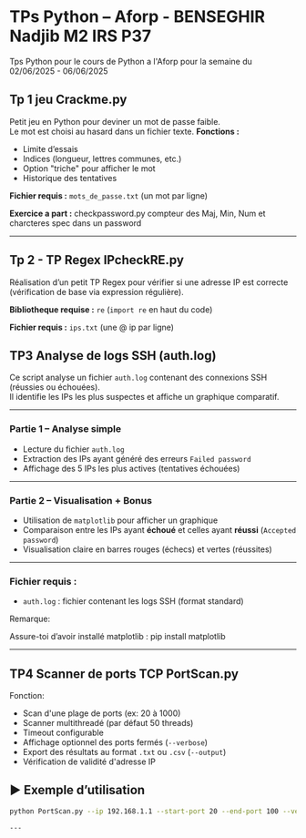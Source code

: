 # TPs Python – Aforp - BENSEGHIR Nadjib M2 IRS P37
Tps Python pour le cours de Python a l'Aforp pour la semaine du 02/06/2025 - 06/06/2025

## Tp 1 jeu Crackme.py
Petit jeu en Python pour deviner un mot de passe faible.  
Le mot est choisi au hasard dans un fichier texte.
**Fonctions :**
- Limite d’essais  
- Indices (longueur, lettres communes, etc.)  
- Option "triche" pour afficher le mot  
- Historique des tentatives  

**Fichier requis :** `mots_de_passe.txt` (un mot par ligne)

**Exercice a part :** checkpassword.py compteur des Maj, Min, Num et charcteres spec dans un password


---

## Tp 2 - TP Regex IPcheckRE.py

Réalisation d’un petit TP Regex pour vérifier si une adresse IP est correcte (vérification de base via expression régulière).

**Bibliotheque requise :** `re` (`import re` en haut du code)

**Fichier requis :** `ips.txt` (une @ ip par ligne)


##  TP3 Analyse de logs SSH (auth.log)

Ce script analyse un fichier `auth.log` contenant des connexions SSH (réussies ou échouées).  
Il identifie les IPs les plus suspectes et affiche un graphique comparatif.

---

### Partie 1 – Analyse simple
- Lecture du fichier `auth.log`
- Extraction des IPs ayant généré des erreurs `Failed password`
- Affichage des 5 IPs les plus actives (tentatives échouées)

---

###  Partie 2 – Visualisation + Bonus
- Utilisation de `matplotlib` pour afficher un graphique
- Comparaison entre les IPs ayant **échoué** et celles ayant **réussi** (`Accepted password`)
- Visualisation claire en barres rouges (échecs) et vertes (réussites)

---

###  Fichier requis :
- `auth.log` : fichier contenant les logs SSH (format standard)

Remarque:

Assure-toi d’avoir installé matplotlib :
pip install matplotlib

---

## TP4 Scanner de ports TCP PortScan.py
Fonction:
- Scan d'une plage de ports (ex: 20 à 1000)
- Scanner multithreadé (par défaut 50 threads)
- Timeout configurable
- Affichage optionnel des ports fermés (`--verbose`)
- Export des résultats au format `.txt` ou `.csv` (`--output`)
- Vérification de validité d'adresse IP

## ▶️ Exemple d’utilisation

```bash
python PortScan.py --ip 192.168.1.1 --start-port 20 --end-port 100 --verbose --output resultat.csv

---
